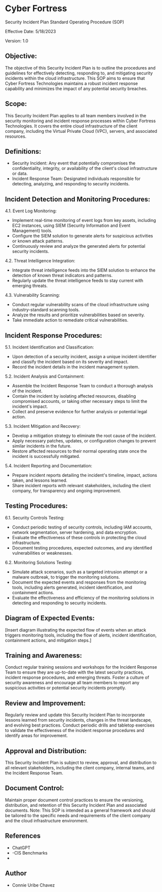 # Cyber Fortress
Security Incident Plan Standard Operating Procedure (SOP)

Effective Date: 5/18/2023

Version: 1.0

## Objective:
The objective of this Security Incident Plan is to outline the procedures and guidelines for effectively detecting, responding to, and mitigating security incidents within the cloud infrastructure. This SOP aims to ensure that Cyber Fortress Technologies maintains a robust incident response capability and minimizes the impact of any potential security breaches.

## Scope:
This Security Incident Plan applies to all team members involved in the security monitoring and incident response processes within Cyber Fortress Technologies. It covers the entire cloud infrastructure of the client company, including the Virtual Private Cloud (VPC), servers, and associated resources.

## Definitions:
- Security Incident: Any event that potentially compromises the confidentiality, integrity, or availability of the client's cloud infrastructure or data.
- Incident Response Team: Designated individuals responsible for detecting, analyzing, and responding to security incidents.

## Incident Detection and Monitoring Procedures:
4.1. Event Log Monitoring:
- Implement real-time monitoring of event logs from key assets, including EC2 instances, using SIEM (Security Information and Event Management) tools.
- Configure the SIEM solution to generate alerts for suspicious activities or known attack patterns.
- Continuously review and analyze the generated alerts for potential security incidents.

4.2. Threat Intelligence Integration:
- Integrate threat intelligence feeds into the SIEM solution to enhance the detection of known threat indicators and patterns.
- Regularly update the threat intelligence feeds to stay current with emerging threats.

4.3. Vulnerability Scanning:
- Conduct regular vulnerability scans of the cloud infrastructure using industry-standard scanning tools.
- Analyze the results and prioritize vulnerabilities based on severity.
- Take immediate action to remediate critical vulnerabilities.

## Incident Response Procedures:
5.1. Incident Identification and Classification:
- Upon detection of a security incident, assign a unique incident identifier and classify the incident based on its severity and impact.
- Record the incident details in the incident management system.

5.2. Incident Analysis and Containment:
- Assemble the Incident Response Team to conduct a thorough analysis of the incident.
- Contain the incident by isolating affected resources, disabling compromised accounts, or taking other necessary steps to limit the incident's impact.
- Collect and preserve evidence for further analysis or potential legal action.

5.3. Incident Mitigation and Recovery:
- Develop a mitigation strategy to eliminate the root cause of the incident.
- Apply necessary patches, updates, or configuration changes to prevent similar incidents in the future.
- Restore affected resources to their normal operating state once the incident is successfully mitigated.

5.4. Incident Reporting and Documentation:
- Prepare incident reports detailing the incident's timeline, impact, actions taken, and lessons learned.
- Share incident reports with relevant stakeholders, including the client company, for transparency and ongoing improvement.

## Testing Procedures:
6.1. Security Controls Testing:
- Conduct periodic testing of security controls, including IAM accounts, network segmentation, server hardening, and data encryption.
- Evaluate the effectiveness of these controls in protecting the cloud infrastructure.
- Document testing procedures, expected outcomes, and any identified vulnerabilities or weaknesses.

6.2. Monitoring Solutions Testing:
- Simulate attack scenarios, such as a targeted intrusion attempt or a malware outbreak, to trigger the monitoring solutions.
- Document the expected events and responses from the monitoring tools, including alerts generated, incident identification, and containment actions.
- Evaluate the effectiveness and efficiency of the monitoring solutions in detecting and responding to security incidents.

## Diagram of Expected Events:
[Insert diagram illustrating the expected flow of events when an attack triggers monitoring tools, including the flow of alerts, incident identification, containment actions, and mitigation steps.]

## Training and Awareness:
Conduct regular training sessions and workshops for the Incident Response Team to ensure they are up-to-date with the latest security practices, incident response procedures, and emerging threats.
Foster a culture of security awareness and encourage all team members to report any suspicious activities or potential security incidents promptly.

## Review and Improvement:
Regularly review and update this Security Incident Plan to incorporate lessons learned from security incidents, changes in the threat landscape, and evolving best practices.
Conduct periodic drills and tabletop exercises to validate the effectiveness of the incident response procedures and identify areas for improvement.

## Approval and Distribution:
This Security Incident Plan is subject to review, approval, and distribution to all relevant stakeholders, including the client company, internal teams, and the Incident Response Team.

## Document Control:
Maintain proper document control practices to ensure the versioning, distribution, and retention of this Security Incident Plan and associated documents.
Note: This SOP is intended as a general framework and should be tailored to the specific needs and requirements of the client company and the cloud infrastructure environment.

## References
- ChatGPT
- -CIS Benchmarks
-
## Author
- Connie Uribe Chavez
